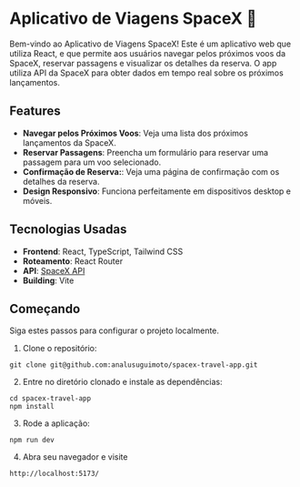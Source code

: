 # Aplicativo de Viagens SpaceX 🚀

Bem-vindo ao Aplicativo de Viagens SpaceX! Este é um aplicativo web que utiliza React, e que permite aos usuários navegar pelos próximos voos da SpaceX, reservar passagens e visualizar os detalhes da reserva. O app utiliza API da SpaceX para obter dados em tempo real sobre os próximos lançamentos.

## **Features**
- **Navegar pelos Próximos Voos**: Veja uma lista dos próximos lançamentos da SpaceX.
- **Reservar Passagens**: Preencha um formulário para reservar uma passagem para um voo selecionado.
- **Confirmação de Reserva:**: Veja uma página de confirmação com os detalhes da reserva.
- **Design Responsivo**: Funciona perfeitamente em dispositivos desktop e móveis.

## **Tecnologias Usadas**
- **Frontend**: React, TypeScript, Tailwind CSS
- **Roteamento**: React Router
- **API**: [SpaceX API](https://docs.spacexdata.com/)
- **Building**: Vite

## **Começando**
Siga estes passos para configurar o projeto localmente.

1. Clone o repositório:
```
git clone git@github.com:analusuguimoto/spacex-travel-app.git
```

2. Entre no diretório clonado e instale as dependências:

```
cd spacex-travel-app
npm install
```

3. Rode a aplicação:

```
npm run dev
```

4. Abra seu navegador e visite
```
http://localhost:5173/
```
